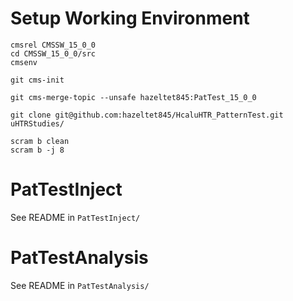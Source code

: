 # Setup Working Environment

    cmsrel CMSSW_15_0_0
    cd CMSSW_15_0_0/src
    cmsenv

    git cms-init

    git cms-merge-topic --unsafe hazeltet845:PatTest_15_0_0

    git clone git@github.com:hazeltet845/HcaluHTR_PatternTest.git uHTRStudies/

    scram b clean
    scram b -j 8

# PatTestInject
See README in `PatTestInject/`

# PatTestAnalysis
See README in `PatTestAnalysis/`
